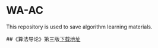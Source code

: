 # WA-AC
This repository is used to save algorithm learning materials.


##《算法导论》第三版[下载地址](https://cloud.tsinghua.edu.cn/f/79c799f3656742a8942b/)
